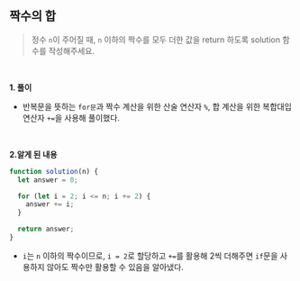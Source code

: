 ## 짝수의 합

> 정수 `n`이 주어질 때, `n` 이하의 짝수를 모두 더한 값을 return 하도록 solution 함수를 작성해주세요.

<br>

**1. 풀이**

- 반복문을 뜻하는 `for문`과 짝수 계산을 위한 산술 연산자 `%`, 합 계산을 위한 복합대입연산자 `+=`을 사용해 풀이했다.

<br>

**2.알게 된 내용**

```javascript
function solution(n) {
  let answer = 0;

  for (let i = 2; i <= n; i += 2) {
    answer += i;
  }

  return answer;
}
```

- `i`는 `n` 이하의 짝수이므로, `i = 2`로 할당하고 `+=`를 활용해 2씩 더해주면 `if`문을 사용하지 않아도 짝수만 활용할 수 있음을 알아냈다.
